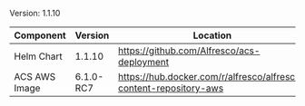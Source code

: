 Version: 1.1.10

| Component    | Version | Location |
| -------------| --------|----------|
| Helm Chart   | 1.1.10   | https://github.com/Alfresco/acs-deployment |
| ACS AWS Image| 6.1.0-RC7 | https://hub.docker.com/r/alfresco/alfresco-content-repository-aws |